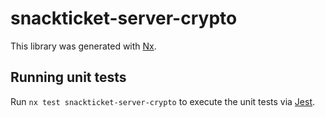 # snackticket-server-crypto

This library was generated with [Nx](https://nx.dev).

## Running unit tests

Run `nx test snackticket-server-crypto` to execute the unit tests via [Jest](https://jestjs.io).
